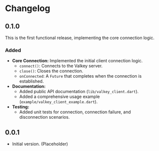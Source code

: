 # Changelog

## 0.1.0

This is the first functional release, implementing the core connection logic.

### Added
- **Core Connection:** Implemented the initial client connection logic.
  - `connect()`: Connects to the Valkey server.
  - `close()`: Closes the connection.
  - `onConnected`: A `Future` that completes when the connection is established.
- **Documentation:**
  - Added public API documentation (`lib/valkey_client.dart`).
  - Added a comprehensive usage example (`example/valkey_client_example.dart`).
- **Testing:**
  - Added unit tests for connection, connection failure, and disconnection scenarios.

## 0.0.1

- Initial version. (Placeholder)

